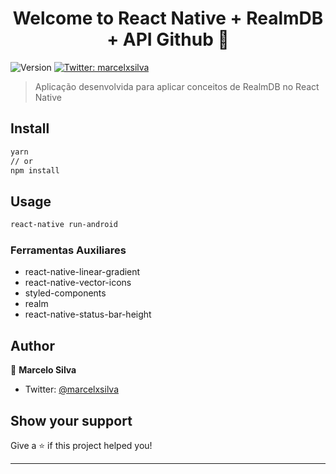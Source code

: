 <h1 align="center">Welcome to React Native + RealmDB + API Github 👋</h1>
<p>
  <img alt="Version" src="https://img.shields.io/badge/version-0.0.1-blue.svg?cacheSeconds=2592000" />
  <a href="https://twitter.com/marcelxsilva" target="_blank">
    <img alt="Twitter: marcelxsilva" src="https://img.shields.io/twitter/follow/marcelxsilva.svg?style=social" />
  </a>
</p>

> Aplicação desenvolvida para aplicar conceitos de RealmDB no React Native

## Install

```sh
yarn
// or
npm install
```

## Usage

```sh
react-native run-android
```

### Ferramentas Auxiliares
 - react-native-linear-gradient
 - react-native-vector-icons
 - styled-components
 - realm
 - react-native-status-bar-height
 

## Author

👤 **Marcelo Silva**

* Twitter: [@marcelxsilva](https://twitter.com/marcelxsilva)

## Show your support

Give a ⭐️ if this project helped you!

***
